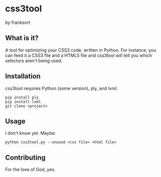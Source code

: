 css3tool
========
by franksort

What is it?
-----------

A tool for optimizing your CSS3 code, written in Python.  For instance,
you can feed it a CSS3 file and a HTML5 file and css3tool will tell you
which selectors aren't being used.

Installation
------------

css3tool requires Python (some version), ply, and lxml.

    pip install ply
    pip install lxml
    git clone <project>

Usage
-----

I don't know yet.  Maybe:

    python css3tool.py --unused <css file> <html file>

Contributing
------------

For the love of God, yes.
